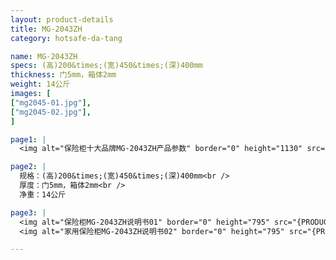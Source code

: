 ```yaml
---
layout: product-details
title: MG-2043ZH
category: hotsafe-da-tang

name: MG-2043ZH
specs: (高)200&times;(宽)450&times;(深)400mm
thickness: 门5mm，箱体2mm
weight: 14公斤
images: [
["mg2045-01.jpg"],
["mg2045-02.jpg"],
]

page1: |
  <img alt="保险柜十大品牌MG-2043ZH产品参数" border="0" height="1130" src="{PRODUCT_IMAGES}products/twcps1.jpg" width="538" />

page2: |
  规格：(高)200&times;(宽)450&times;(深)400mm<br />
  厚度：门5mm，箱体2mm<br />
  净重：14公斤

page3: |
  <img alt="保险柜MG-2043ZH说明书01" border="0" height="795" src="{PRODUCT_IMAGES}products/mi-2045mg2045-sm01.jpg" width="538" /><br />
  <img alt="家用保险柜MG-2043ZH说明书02" border="0" height="795" src="{PRODUCT_IMAGES}products/mi-2045mg2045-sm02.jpg" width="538" />

---
```

